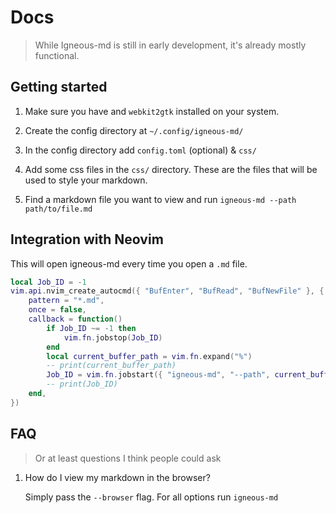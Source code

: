 # Docs 

> While Igneous-md is still in early development, it's already mostly functional.

## Getting started

1. Make sure you have  and `webkit2gtk` installed on your system.

2. Create the config directory at `~/.config/igneous-md/`
<!-- TODO: Add example config.toml -->
3. In the config directory add `config.toml` (optional) & `css/`
<!-- TODO: Add example css -->
4. Add some css files in the `css/` directory. These are the files that will be used to style your markdown. 

5. Find a markdown file you want to view and run `igneous-md --path path/to/file.md`


## Integration with Neovim

This will open igneous-md every time you open a `.md` file.

```lua
local Job_ID = -1
vim.api.nvim_create_autocmd({ "BufEnter", "BufRead", "BufNewFile" }, {
	pattern = "*.md",
	once = false,
	callback = function()
		if Job_ID ~= -1 then
			vim.fn.jobstop(Job_ID)
		end
		local current_buffer_path = vim.fn.expand("%")
		-- print(current_buffer_path)
		Job_ID = vim.fn.jobstart({ "igneous-md", "--path", current_buffer_path })
		-- print(Job_ID)
	end,
})
```

## FAQ

> Or at least questions I think people could ask

1. How do I view my markdown in the browser?

    Simply pass the `--browser` flag. For all options run `igneous-md`


